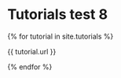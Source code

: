 ---
---
# Tutorials test 8

{% for tutorial in site.tutorials %}
  <p>{{ tutorial.url }}</p>
{% endfor %}
